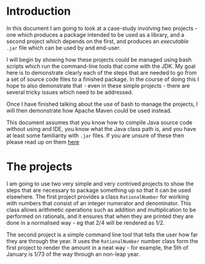 # Introduction

In this document I am going to look at a case-study involving two projects - one which produces a package intended to be used as a library, and a second project which depends on the first, and produces an *executable* `.jar` file which can be used by and end-user.

I will begin by showing how these projects could be managed using bash scripts which run the command-line tools that come with the JDK. My goal here is to demonstrate clearly each of the steps that are needed to go from a set of source code files to a finished package. In the course of doing this I hope to also demonstrate that - even in these simple projects - there are several tricky issues which need to be addressed.

Once I have finished talking about the use of bash to manage the projects, I will then demonstrate how Apache Maven could be used instead.

This document assumes that you know how to compile Java source code without using and IDE, you know what the Java class path is, and you have at least some familiarity with `.jar` files. If you are unsure of these then please read up on them [here](java_package_basics.md)

# The projects
I am going to use two very simple and very contrived projects to show the steps that are necessary to package something up so that it can be used elsewhere. The first project provides a class `RationalNumber` for working with numbers that consist of an integer numerator and denominator. This class allows arithmetic operations such as addition and multiplication to be performed on rationals, and it ensures that when they are printed they are done in a normalised way - eg that 2/4 will be rendered as 1/2. 

The second project is a simple command line tool that tells the user how far they are through the year. It uses the `RationalNumber` number class form the first project to render the amount in a neat way - for example, the 5th of January is 1/73 of the way through an non-leap year.